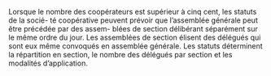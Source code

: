 Lorsque le nombre des coopérateurs est supérieur à cinq cent, les statuts de la socié- té coopérative peuvent prévoir que l’assemblée générale peut être précédée par des assem- blées de section délibérant séparément sur le même ordre du jour.
Les assemblées de section élisent des délégués qui sont eux même convoqués en assemblée générale. Les statuts déterminent la répartition en section, le nombre des délégués par section et les modalités d’application.